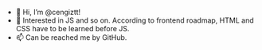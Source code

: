 - 👋 Hi, I’m @cengiztt!
- 👀 Interested in JS and so on. According to frontend roadmap, HTML and CSS have to be learned before JS.
- 📫 Can be reached me by GitHub.

<!---
cengiztt/cengiztt is a ✨ special ✨ repository because its `README.md` (this file) appears on your GitHub profile.
You can click the Preview link to take a look at your changes.
--->
